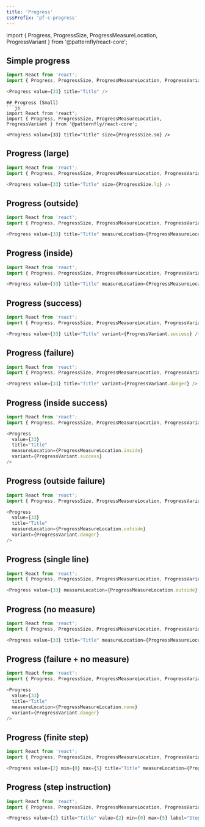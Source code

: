 ```yaml
---
title: 'Progress'
cssPrefix: 'pf-c-progress'
---
```


import { Progress, ProgressSize, ProgressMeasureLocation, ProgressVariant } from '@patternfly/react-core';

## Simple progress
```js
import React from 'react';
import { Progress, ProgressSize, ProgressMeasureLocation, ProgressVariant } from '@patternfly/react-core';

<Progress value={33} title="Title" />
```

```
## Progress (Small)
```js
import React from 'react';
import { Progress, ProgressSize, ProgressMeasureLocation, ProgressVariant } from '@patternfly/react-core';

<Progress value={33} title="Title" size={ProgressSize.sm} />
```

## Progress (large)
```js
import React from 'react';
import { Progress, ProgressSize, ProgressMeasureLocation, ProgressVariant } from '@patternfly/react-core';

<Progress value={33} title="Title" size={ProgressSize.lg} />
```

## Progress (outside)
```js
import React from 'react';
import { Progress, ProgressSize, ProgressMeasureLocation, ProgressVariant } from '@patternfly/react-core';

<Progress value={33} title="Title" measureLocation={ProgressMeasureLocation.outside} />
```

## Progress (inside)
```js
import React from 'react';
import { Progress, ProgressSize, ProgressMeasureLocation, ProgressVariant } from '@patternfly/react-core';

<Progress value={33} title="Title" measureLocation={ProgressMeasureLocation.inside} />
```

## Progress (success)
```js
import React from 'react';
import { Progress, ProgressSize, ProgressMeasureLocation, ProgressVariant } from '@patternfly/react-core';

<Progress value={33} title="Title" variant={ProgressVariant.success} />
```

## Progress (failure)
```js
import React from 'react';
import { Progress, ProgressSize, ProgressMeasureLocation, ProgressVariant } from '@patternfly/react-core';

<Progress value={33} title="Title" variant={ProgressVariant.danger} />
```

## Progress (inside success)
```js
import React from 'react';
import { Progress, ProgressSize, ProgressMeasureLocation, ProgressVariant } from '@patternfly/react-core';

<Progress
  value={33}
  title="Title"
  measureLocation={ProgressMeasureLocation.inside}
  variant={ProgressVariant.success}
/>
```

## Progress (outside failure)
```js
import React from 'react';
import { Progress, ProgressSize, ProgressMeasureLocation, ProgressVariant } from '@patternfly/react-core';

<Progress
  value={33}
  title="Title"
  measureLocation={ProgressMeasureLocation.outside}
  variant={ProgressVariant.danger}
/>
```

## Progress (single line)
```js
import React from 'react';
import { Progress, ProgressSize, ProgressMeasureLocation, ProgressVariant } from '@patternfly/react-core';

<Progress value={33} measureLocation={ProgressMeasureLocation.outside} />
```

## Progress (no measure)
```js
import React from 'react';
import { Progress, ProgressSize, ProgressMeasureLocation, ProgressVariant } from '@patternfly/react-core';

<Progress value={33} title="Title" measureLocation={ProgressMeasureLocation.none} />
```

## Progress (failure + no measure)
```js
import React from 'react';
import { Progress, ProgressSize, ProgressMeasureLocation, ProgressVariant } from '@patternfly/react-core';

<Progress
  value={33}
  title="Title"
  measureLocation={ProgressMeasureLocation.none}
  variant={ProgressVariant.danger}
/>
```


## Progress (finite step)
```js
import React from 'react';
import { Progress, ProgressSize, ProgressMeasureLocation, ProgressVariant } from '@patternfly/react-core';

<Progress value={2} min={0} max={5} title="Title" measureLocation={ProgressMeasureLocation.top} label="2 of 5" valueText="2 of 5"/>
```

## Progress (step instruction)
```js
import React from 'react';
import { Progress, ProgressSize, ProgressMeasureLocation, ProgressVariant } from '@patternfly/react-core';

<Progress value={2} title="Title" value={2} min={0} max={5} label="Step 2: Copying files" valueText="Step 2: Copying files" />
```
